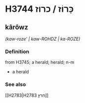 # H3744 כָּרוֹז / כרוז

## kârôwz

_(kaw-roze' | kaw-ROHDZ | ka-ROZE)_

### Definition

from H3745; a herald; herald; n-m

- a herald

### See also

[[H2783|H2783 חרץ]]
